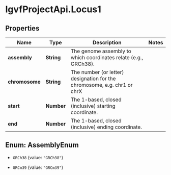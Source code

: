 # IgvfProjectApi.Locus1

## Properties

Name | Type | Description | Notes
------------ | ------------- | ------------- | -------------
**assembly** | **String** | The genome assembly to which coordinates relate (e.g., GRCh38). | 
**chromosome** | **String** | The number (or letter) designation for the chromosome, e.g. chr1 or chrX | 
**start** | **Number** | The 1-based, closed (inclusive) starting coordinate. | 
**end** | **Number** | The 1-based, closed (inclusive) ending coordinate. | 



## Enum: AssemblyEnum


* `GRCh38` (value: `"GRCh38"`)

* `GRCm39` (value: `"GRCm39"`)




